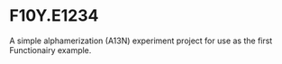 # F10Y.E1234
A simple alphamerization (A13N) experiment project for use as the first Functionairy example.
